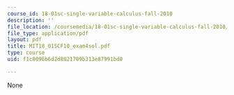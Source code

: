```yaml
---
course_id: 18-01sc-single-variable-calculus-fall-2010
description: ''
file_location: /coursemedia/18-01sc-single-variable-calculus-fall-2010/f1c8096b6d2d8021709b313e87991bd0_MIT18_01SCF10_exam4sol.pdf
file_type: application/pdf
layout: pdf
title: MIT18_01SCF10_exam4sol.pdf
type: course
uid: f1c8096b6d2d8021709b313e87991bd0

---
```

None